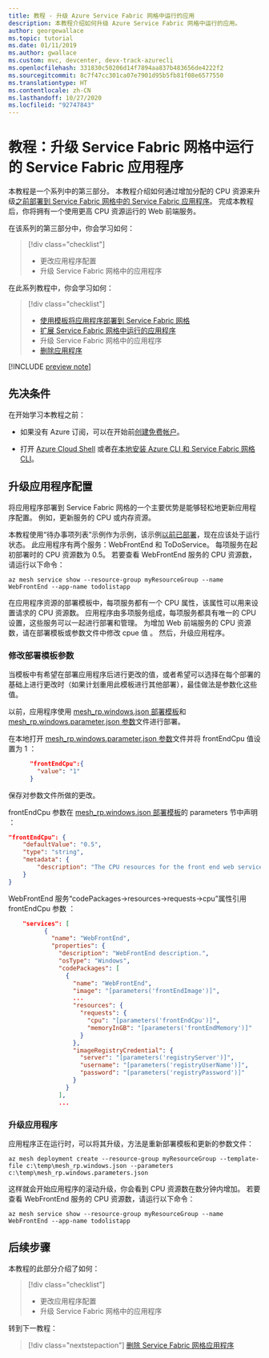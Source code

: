 ```yaml
---
title: 教程 - 升级 Azure Service Fabric 网格中运行的应用
description: 本教程介绍如何升级 Azure Service Fabric 网格中运行的应用。
author: georgewallace
ms.topic: tutorial
ms.date: 01/11/2019
ms.author: gwallace
ms.custom: mvc, devcenter, devx-track-azurecli
ms.openlocfilehash: 331830c50206d14f7894aa837b483656de4222f2
ms.sourcegitcommit: 8c7f47cc301ca07e7901d95b5fb81f08e6577550
ms.translationtype: HT
ms.contentlocale: zh-CN
ms.lasthandoff: 10/27/2020
ms.locfileid: "92747843"
---
```

# <a name="tutorial-upgrade-a-service-fabric-application-running-in-service-fabric-mesh"></a>教程：升级 Service Fabric 网格中运行的 Service Fabric 应用程序

本教程是一个系列中的第三部分。 本教程介绍如何通过增加分配的 CPU 资源来升级[之前部署到 Service Fabric 网格中的 Service Fabric 应用程序](service-fabric-mesh-tutorial-template-deploy-app.md)。  完成本教程后，你将拥有一个使用更高 CPU 资源运行的 Web 前端服务。

在该系列的第三部分中，你会学习如何：

> [!div class="checklist"]
> * 更改应用程序配置
> * 升级 Service Fabric 网格中的应用程序

在此系列教程中，你会学习如何：
> [!div class="checklist"]
> * [使用模板将应用程序部署到 Service Fabric 网格](service-fabric-mesh-tutorial-template-deploy-app.md)
> * [扩展 Service Fabric 网格中运行的应用程序](service-fabric-mesh-tutorial-template-scale-services.md)
> * 升级 Service Fabric 网格中的应用程序
> * [删除应用程序](service-fabric-mesh-tutorial-template-remove-app.md)

[!INCLUDE [preview note](./includes/include-preview-note.md)]

## <a name="prerequisites"></a>先决条件

在开始学习本教程之前：

* 如果没有 Azure 订阅，可以在开始前[创建免费帐户](https://azure.microsoft.com/free/?WT.mc_id=A261C142F)。

* 打开 [Azure Cloud Shell](service-fabric-mesh-howto-setup-cli.md) 或者[在本地安装 Azure CLI 和 Service Fabric 网格 CLI](service-fabric-mesh-howto-setup-cli.md#install-the-azure-service-fabric-mesh-cli)。

## <a name="upgrade-application-configurations"></a>升级应用程序配置

将应用程序部署到 Service Fabric 网格的一个主要优势是能够轻松地更新应用程序配置。  例如，更新服务的 CPU 或内存资源。

本教程使用“待办事项列表”示例作为示例，该示例[以前已部署](service-fabric-mesh-tutorial-template-deploy-app.md)，现在应该处于运行状态。 此应用程序有两个服务：WebFrontEnd 和 ToDoService。 每项服务在起初部署时的 CPU 资源数为 0.5。  若要查看 WebFrontEnd 服务的 CPU 资源数，请运行以下命令：

```azurecli
az mesh service show --resource-group myResourceGroup --name WebFrontEnd --app-name todolistapp
```

在应用程序资源的部署模板中，每项服务都有一个 CPU  属性，该属性可以用来设置请求的 CPU 资源数。 应用程序由多项服务组成，每项服务都具有唯一的 CPU  设置，这些服务可以一起进行部署和管理。 为增加 Web 前端服务的 CPU 资源数，请在部署模板或参数文件中修改 cpue 值  。  然后，升级应用程序。

### <a name="modify-the-deployment-template-parameters"></a>修改部署模板参数

当模板中有希望在部署应用程序后进行更改的值，或者希望可以选择在每个部署的基础上进行更改时（如果计划重用此模板进行其他部署），最佳做法是参数化这些值。

以前，应用程序使用 [mesh_rp.windows.json 部署模板](https://github.com/Azure-Samples/service-fabric-mesh/blob/master/templates/todolist/mesh_rp.windows.json)和 [mesh_rp.windows.parameter.json 参数](https://github.com/Azure-Samples/service-fabric-mesh/blob/master/templates/todolist/mesh_rp.windows.parameters.json)文件进行部署。

在本地打开 [mesh_rp.windows.parameter.json 参数](https://github.com/Azure-Samples/service-fabric-mesh/blob/master/templates/todolist/mesh_rp.windows.parameters.json)文件并将 frontEndCpu 值设置为 1  ：

```json
      "frontEndCpu":{
        "value": "1"
      }
```

保存对参数文件所做的更改。  

frontEndCpu 参数在 [mesh_rp.windows.json 部署模板](https://github.com/Azure-Samples/service-fabric-mesh/blob/master/templates/todolist/mesh_rp.windows.json)的 parameters 节中声明 ：

```json
"frontEndCpu": {
    "defaultValue": "0.5",
    "type": "string",
    "metadata": {
        "description": "The CPU resources for the front end web service."
    }
}
```

WebFrontEnd 服务“codePackages->resources->requests->cpu”属性引用 frontEndCpu 参数   ：

```json
    "services": [
          {
            "name": "WebFrontEnd",
            "properties": {
              "description": "WebFrontEnd description.",
              "osType": "Windows",
              "codePackages": [
                {
                  "name": "WebFrontEnd",
                  "image": "[parameters('frontEndImage')]",
                  ...
                  "resources": {
                    "requests": {
                      "cpu": "[parameters('frontEndCpu')]",
                      "memoryInGB": "[parameters('frontEndMemory')]"
                    }
                  },
                  "imageRegistryCredential": {
                    "server": "[parameters('registryServer')]",
                    "username": "[parameters('registryUserName')]",
                    "password": "[parameters('registryPassword')]"
                  }
                }
              ],
              ...
```

### <a name="upgrade-your-application"></a>升级应用程序

应用程序正在运行时，可以将其升级，方法是重新部署模板和更新的参数文件：

```azurecli
az mesh deployment create --resource-group myResourceGroup --template-file c:\temp\mesh_rp.windows.json --parameters c:\temp\mesh_rp.windows.parameters.json
```

这样就会开始应用程序的滚动升级，你会看到 CPU 资源数在数分钟内增加。  若要查看 WebFrontEnd 服务的 CPU 资源数，请运行以下命令：

```azurecli
az mesh service show --resource-group myResourceGroup --name WebFrontEnd --app-name todolistapp
```

## <a name="next-steps"></a>后续步骤

本教程的此部分介绍了如何：

> [!div class="checklist"]
> * 更改应用程序配置
> * 升级 Service Fabric 网格中的应用程序

转到下一教程：
> [!div class="nextstepaction"]
> [删除 Service Fabric 网格应用程序](service-fabric-mesh-tutorial-template-remove-app.md)
